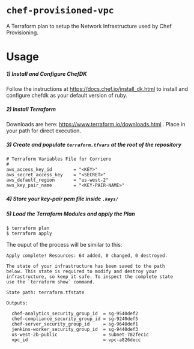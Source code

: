 
# `chef-provisioned-vpc`

A Terraform plan to setup the Network Infrastructure used by Chef Provisioning.

# Usage

##### 1) Install and Configure ChefDK

Follow the instructions at https://docs.chef.io/install_dk.html to install and configure chefdk as your default version of ruby.

##### 2) Install Terraform

Downloads are here: https://www.terraform.io/downloads.html . Place in your path for direct execution.

##### 3) Create and populate `terraform.tfvars` at the root of the repository

```
# Terraform Variables File for Corriere
#
aws_access_key_id        = "<KEY>"
aws_secret_access_key    = "<SECRET>"
aws_default_region       = "us-west-2"
aws_key_pair_name        = "<KEY-PAIR-NAME>"
```

##### 4) Store your key-pair pem file inside `.keys/`

##### 5) Load the Terraform Modules and apply the Plan

```
$ terraform plan
$ terraform apply
```

The ouput of the process will be similar to this:

```
Apply complete! Resources: 64 added, 0 changed, 0 destroyed.

The state of your infrastructure has been saved to the path
below. This state is required to modify and destroy your
infrastructure, so keep it safe. To inspect the complete state
use the `terraform show` command.

State path: terraform.tfstate

Outputs:

  chef-analytics_security_group_id  = sg-9540def2
  chef-compliance_security_group_id = sg-9240def5
  chef-server_security_group_id     = sg-9640def1
  jenkins-worker_security_group_id  = sg-9440def3
  us-west-2b-public                 = subnet-782fec1c
  vpc_id                            = vpc-a826decc
```